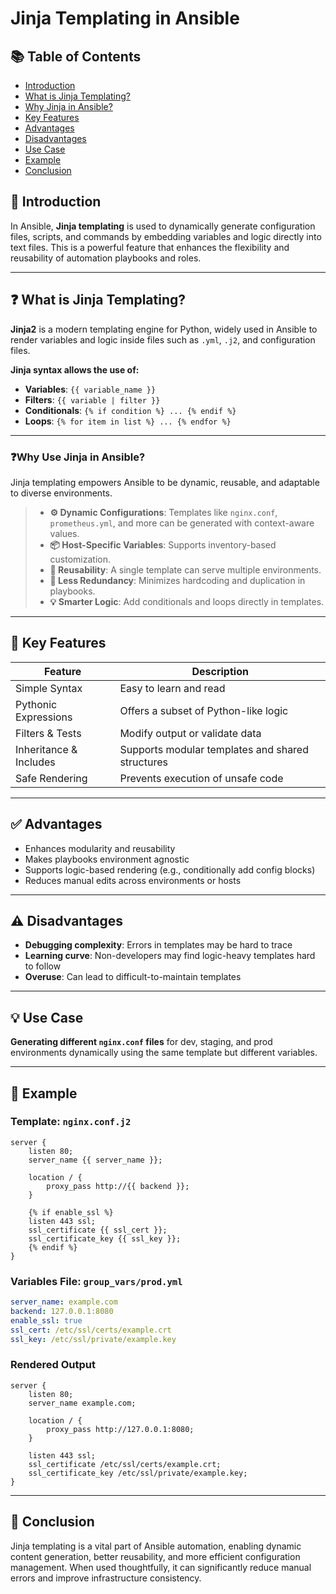 # Jinja Templating in Ansible

## 📚 Table of Contents
- [Introduction](#-introduction)
- [What is Jinja Templating?](#-what-is-jinja-templating)
- [Why Jinja in Ansible?](#-why-jinja-in-ansible)
- [Key Features](#-key-features)
- [Advantages](#-advantages)
- [Disadvantages](#-disadvantages)
- [Use Case](#-use-case)
- [Example](#-example)
- [Conclusion](#-conclusion)

## 📘 Introduction
In Ansible, **Jinja templating** is used to dynamically generate configuration files, scripts, and commands by embedding variables and logic directly into text files. This is a powerful feature that enhances the flexibility and reusability of automation playbooks and roles.

---

## ❓ What is Jinja Templating?
**Jinja2** is a modern templating engine for Python, widely used in Ansible to render variables and logic inside files such as `.yml`, `.j2`, and configuration files.

**Jinja syntax allows the use of:**

- **Variables**: `{{ variable_name }}`
- **Filters**: `{{ variable | filter }}`
- **Conditionals**: `{% if condition %} ... {% endif %}`
- **Loops**: `{% for item in list %} ... {% endfor %}`

---

### ❓**Why Use Jinja in Ansible?**
Jinja templating empowers Ansible to be dynamic, reusable, and adaptable to diverse environments.

> - **⚙️ Dynamic Configurations**: Templates like `nginx.conf`, `prometheus.yml`, and more can be generated with context-aware values.
> - **📦 Host-Specific Variables**: Supports inventory-based customization.
> - **🔁 Reusability**: A single template can serve multiple environments.
> - **🧹 Less Redundancy**: Minimizes hardcoding and duplication in playbooks.
> - **💡 Smarter Logic**: Add conditionals and loops directly in templates.

---

## 🔑 Key Features

| Feature               | Description                                                                 |
|-----------------------|-----------------------------------------------------------------------------|
| Simple Syntax         | Easy to learn and read                                                      |
| Pythonic Expressions  | Offers a subset of Python-like logic                                        |
| Filters & Tests       | Modify output or validate data                                              |
| Inheritance & Includes| Supports modular templates and shared structures                            |
| Safe Rendering        | Prevents execution of unsafe code                                           |

---

## ✅ Advantages
- Enhances modularity and reusability
- Makes playbooks environment agnostic
- Supports logic-based rendering (e.g., conditionally add config blocks)
- Reduces manual edits across environments or hosts

---

## ⚠️ Disadvantages
- **Debugging complexity**: Errors in templates may be hard to trace
- **Learning curve**: Non-developers may find logic-heavy templates hard to follow
- **Overuse**: Can lead to difficult-to-maintain templates

---

## 💡 Use Case
**Generating different `nginx.conf` files** for dev, staging, and prod environments dynamically using the same template but different variables.

---

## 📄 Example

### Template: `nginx.conf.j2`
```jinja
server {
    listen 80;
    server_name {{ server_name }};

    location / {
        proxy_pass http://{{ backend }};
    }

    {% if enable_ssl %}
    listen 443 ssl;
    ssl_certificate {{ ssl_cert }};
    ssl_certificate_key {{ ssl_key }};
    {% endif %}
}
```

### Variables File: `group_vars/prod.yml`
```yaml
server_name: example.com
backend: 127.0.0.1:8080
enable_ssl: true
ssl_cert: /etc/ssl/certs/example.crt
ssl_key: /etc/ssl/private/example.key
```

### Rendered Output
```nginx
server {
    listen 80;
    server_name example.com;

    location / {
        proxy_pass http://127.0.0.1:8080;
    }

    listen 443 ssl;
    ssl_certificate /etc/ssl/certs/example.crt;
    ssl_certificate_key /etc/ssl/private/example.key;
}
```

---

## 🧾 Conclusion
Jinja templating is a vital part of Ansible automation, enabling dynamic content generation, better reusability, and more efficient configuration management. When used thoughtfully, it can significantly reduce manual errors and improve infrastructure consistency.

